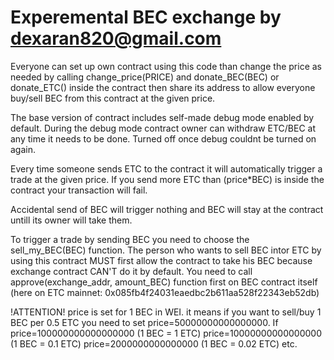 # Experemental BEC exchange by dexaran820@gmail.com



Everyone can set up own contract using this code than change the price as needed by calling change_price(PRICE) and donate_BEC(BEC) or donate_ETC() inside the contract then share its address to allow everyone buy/sell BEC from this contract at the given price.


The base version of contract includes self-made debug mode enabled by default. 
During the debug mode contract owner can withdraw ETC/BEC at any time it needs to be done. Turned off once debug couldnt be turned on again.


Every time someone sends ETC to the contract it will automatically trigger a trade at the given price. If you send more ETC than (price*BEC) is inside the contract your transaction will fail.


Accidental send of BEC will trigger nothing and BEC will stay at the contract untill its owner will take them.

To trigger a trade by sending BEC you need to choose the sell_my_BEC(BEC) function.
The person who wants to sell BEC intor ETC by using this contract MUST first allow the contract to take his BEC because exchange contract CAN'T do it by default. 
You need to call approve(exchange_addr, amount_BEC) function first on BEC contract itself (here on ETC mainnet: 0x085fb4f24031eaedbc2b611aa528f22343eb52db)



!ATTENTION!
price is set for 1 BEC in WEI.
it means if you want to sell/buy 1 BEC per 0.5 ETC you need to set price=50000000000000000.
If price=100000000000000000   (1 BEC = 1 ETC)
price=10000000000000000    (1 BEC = 0.1 ETC)
price=2000000000000000     (1 BEC = 0.02 ETC)
etc. 
